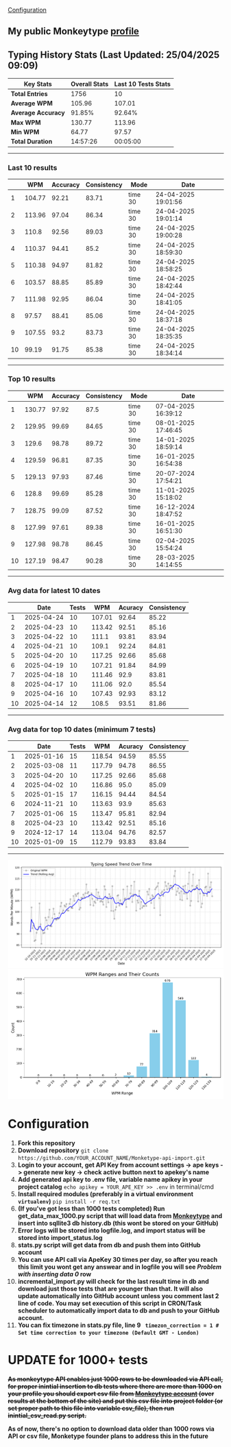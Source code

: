 
[Configuration](#configuration)
## My public Monkeytype [profile](https://monkeytype.com/profile/zp14)


        
## Typing History Stats (Last Updated: 25/04/2025 09:09)

| **Key Stats**               | **Overall Stats**       | **Last 10 Tests Stats**  |
|--------------------------|-------------------------|--------------------------|
| **Total Entries**        | 1756           | 10                       |
| **Average WPM**          | 105.96           | 107.01    |
| **Average Accuracy**     | 91.85%          | 92.64%   |
| **Max WPM**              | 130.77               | 113.96        |
| **Min WPM**              | 64.77               | 97.57                        |
| **Total Duration**       | 14:57:26        | 00:05:00                        |


---

### Last 10 results

| | WPM | Accuracy | Consistency | Mode | Date |
| --- | --- | -------- | ----------- | ---- | --------- |
| 1 | 104.77 | 92.21 | 83.71 | time 30 | 24-04-2025 19:01:56 |
| 2 | 113.96 | 97.04 | 86.34 | time 30 | 24-04-2025 19:01:14 |
| 3 | 110.8 | 92.56 | 89.03 | time 30 | 24-04-2025 19:00:28 |
| 4 | 110.37 | 94.41 | 85.2 | time 30 | 24-04-2025 18:59:30 |
| 5 | 110.38 | 94.97 | 81.82 | time 30 | 24-04-2025 18:58:25 |
| 6 | 103.57 | 88.85 | 85.89 | time 30 | 24-04-2025 18:42:44 |
| 7 | 111.98 | 92.95 | 86.04 | time 30 | 24-04-2025 18:41:05 |
| 8 | 97.57 | 88.41 | 85.06 | time 30 | 24-04-2025 18:37:18 |
| 9 | 107.55 | 93.2 | 83.73 | time 30 | 24-04-2025 18:35:35 |
| 10 | 99.19 | 91.75 | 85.38 | time 30 | 24-04-2025 18:34:14 |


 --- 

### Top 10 results

| | WPM | Accuracy | Consistency | Mode | Date |
| --- | --- | -------- | ----------- | ---- | --------- |
| 1 | 130.77 | 97.92 | 87.5 | time 30 | 07-04-2025 16:39:12 |
| 2 | 129.95 | 99.69 | 84.65 | time 30 | 08-01-2025 17:46:45 |
| 3 | 129.6 | 98.78 | 89.72 | time 30 | 14-01-2025 18:59:14 |
| 4 | 129.59 | 96.81 | 87.35 | time 30 | 16-01-2025 16:54:38 |
| 5 | 129.13 | 97.93 | 87.46 | time 30 | 20-07-2024 17:54:21 |
| 6 | 128.8 | 99.69 | 85.28 | time 30 | 11-01-2025 15:18:02 |
| 7 | 128.75 | 99.09 | 87.52 | time 30 | 16-12-2024 18:47:52 |
| 8 | 127.99 | 97.61 | 89.38 | time 30 | 16-01-2025 16:51:30 |
| 9 | 127.98 | 98.78 | 86.45 | time 30 | 02-04-2025 15:54:24 |
| 10 | 127.19 | 98.47 | 90.28 | time 30 | 28-03-2025 14:14:55 |


 --- 

### Avg data for latest 10 dates

| | Date | Tests | WPM | Acuracy | Consistency |
| --- | --- | -------- | ----------- | ---- | --------- |
| 1 | 2025-04-24 | 10 | 107.01 | 92.64 | 85.22 |
| 2 | 2025-04-23 | 10 | 113.42 | 92.51 | 85.16 |
| 3 | 2025-04-22 | 10 | 111.1 | 93.81 | 83.94 |
| 4 | 2025-04-21 | 10 | 109.1 | 92.24 | 84.81 |
| 5 | 2025-04-20 | 10 | 117.25 | 92.66 | 85.68 |
| 6 | 2025-04-19 | 10 | 107.21 | 91.84 | 84.99 |
| 7 | 2025-04-18 | 10 | 111.46 | 92.9 | 83.81 |
| 8 | 2025-04-17 | 10 | 111.06 | 92.0 | 85.54 |
| 9 | 2025-04-16 | 10 | 107.43 | 92.93 | 83.12 |
| 10 | 2025-04-14 | 12 | 108.5 | 93.51 | 81.86 |


 --- 

### Avg data for top 10 dates (minimum 7 tests)

| | Date | Tests | WPM | Acuracy | Consistency |
| --- | --- | -------- | ----------- | ---- | --------- |
| 1 | 2025-01-16 | 15 | 118.54 | 94.59 | 85.55 |
| 2 | 2025-03-08 | 11 | 117.79 | 94.78 | 86.55 |
| 3 | 2025-04-20 | 10 | 117.25 | 92.66 | 85.68 |
| 4 | 2025-04-02 | 10 | 116.86 | 95.0 | 85.09 |
| 5 | 2025-01-15 | 17 | 116.15 | 94.44 | 84.54 |
| 6 | 2024-11-21 | 10 | 113.63 | 93.9 | 85.63 |
| 7 | 2025-01-06 | 15 | 113.47 | 95.81 | 82.94 |
| 8 | 2025-04-23 | 10 | 113.42 | 92.51 | 85.16 |
| 9 | 2024-12-17 | 14 | 113.04 | 94.76 | 82.57 |
| 10 | 2025-01-09 | 15 | 112.79 | 93.83 | 83.84 |


 --- 


        
![speed trend](typing_speed_trend.png)
![counted chart](count_tests.png)
# Configuration
1. **Fork this repository** 
2. **Download repository** `git clone https://github.com/YOUR_ACCOUNT_NAME/Monketype-api-import.git`
3. **Login to your account, get API Key from account settings -> ape keys -> generate new key -> check active button next to apekey's name**
4. **Add generated api key to .env file, variable name apikey in your project catalog**  `echo apikey = YOUR_APE_KEY >> .env` in terminal/cmd
5. **Install required modules (preferably in a virtual environment `virtualenv`)** `pip install -r req.txt`
6. **(If you've got less than 1000 tests completed) Run get_data_max_1000.py script that will load data from [Monkeytype](https://monkeytype.com/) and insert into sqllite3 db history.db (this wont be stored on your GitHub)**
7. **Error logs will be stored into logfile.log, and import status will be stored into import_status.log**
8. **stats.py script will get data from db and push them into GitHub account**
9. **You can use API call via ApeKey 30 times per day, so after you reach this limit you wont get any answear and in logfile you will see *Problem with inserting data 0* row**
10. **incremental_import.py will check for the last result time in db and download just those tests that are younger than that. It will also update automatically into GitHub account unless you comment last 2 line of code. You may set execution of this script in CRON/Task scheduler to automatically import data to db and push to your GitHub account.**
11. **You can fix timezone in stats.py file, line 9 ` timezon_correction = 1 # Set time correction to your timezone (Default GMT - London)`**
# UPDATE for 1000+ tests
    
~~**As monkeytype API enables just 1000 rows to be downloaded via API call, for proper inintial insertion to db tests where there are more than 1000 on your profile
you should export csv file from [Monkeytype account](https://monkeytype.com/account) (over results at the bottom of the site)
and put this csv file into project folder (or set proper path to this file into variable csv_file), then run inintial_csv_read.py script.**~~

**As of now, there's no option to download data older than 1000 rows via API or csv file, Monketype founder plans to address this in the future**
    
    